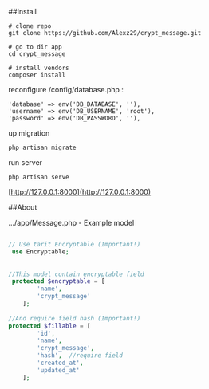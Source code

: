 ##Install

```
# clone repo
git clone https://github.com/Alexz29/crypt_message.git

# go to dir app
cd crypt_message

# install vendors 
composer install

```


reconfigure  <path>/config/database.php :
```
'database' => env('DB_DATABASE', ''),
'username' => env('DB_USERNAME', 'root'),
'password' => env('DB_PASSWORD', ''),
```


up migration
```
php artisan migrate
```

run server 
```
php artisan serve
```

[http://127.0.0.1:8000](http://127.0.0.1:8000)


##About

.../app/Message.php - Example model

```php

// Use tarit Encryptable (Important!)
 use Encryptable;
 
 
//This model contain encryptable field
 protected $encryptable = [
        'name',
        'crypt_message'
    ];
    
//And require field hash (Important!)
protected $fillable = [
        'id',
        'name',
        'crypt_message',
        'hash',  //require field
        'created_at',
        'updated_at'
    ];
```